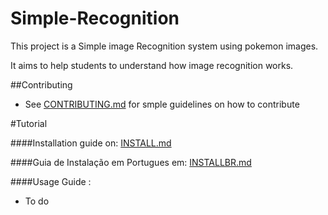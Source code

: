 # Simple-Recognition

This project is a Simple image Recognition system using pokemon images.

It aims to help students to understand how image recognition works.

##Contributing

- See [CONTRIBUTING.md](CONTRIBUTING.md) for smple guidelines on how to contribute

#Tutorial

####Installation guide on: [INSTALL.md](INSTALL.md)

####Guia de Instalação em Portugues em: [INSTALLBR.md](INSTALLBR.md)

####Usage Guide :

- To do
